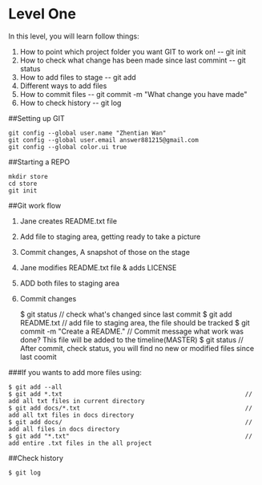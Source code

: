 # Level One
	
In this level, you will learn follow things:
1. How to point which project folder you want GIT to work on! -- git init
2. How to check what change has been made since last commint  -- git status
3. How to add files to stage                                  -- git add <filename>
4. Different ways to add files
5. How to commit files                                        -- git commit -m "What change you have made"
6. How to check history									      -- git log

##Setting up GIT

	git config --global user.name "Zhentian Wan"
	git config --global user.email answer881215@gmail.com
	git config --global color.ui true                                


##Starting a REPO

	mkdir store
	cd store
	git init        

##Git work flow
1. Jane creates README.txt file
2. Add file to staging area, getting ready to take a picture
3. Commit changes, A snapshot of those on the stage
4. Jane modifies README.txt file & adds LICENSE
5. ADD both files to staging area
6. Commit changes

	$ git status                                                      // check what's changed since last commit
	$ git add README.txt                                              // add file to staging area, the file should be tracked
	$ git commit -m "Create a README."                                // Commit message what work was done? This file will be added to the timeline(MASTER)
	$ git status                                                      // After commit, check status, you will find no new or modified files since last coomit

###If you wants to add more files using:

	$ git add --all
	$ git add *.txt                                                   // add all txt files in current directory
	$ git add docs/*.txt                                              // add all txt files in docs directory
	$ git add docs/                                                   // add all files in docs directory
	$ git add "*.txt"												  // add entire .txt files in the all project


##Check history

	$ git log